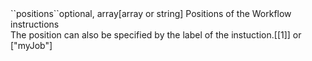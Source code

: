 <tr><td>``positions``</td><td>optional, array[array or string]</td>
<td>Positions of the Workflow instructions<br/>The position can also be specified by the label of the instuction.<td>[[1]] or ["myJob"]</td><td></td></tr>
    